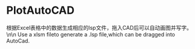 # PlotAutoCAD
根据Excel表格中的数据生成相应的lsp文件，拖入CAD后可以自动画图并写字。 \n\n   Use a xlsm fileto generate a .lsp file,which can be dragged into AutoCad.
